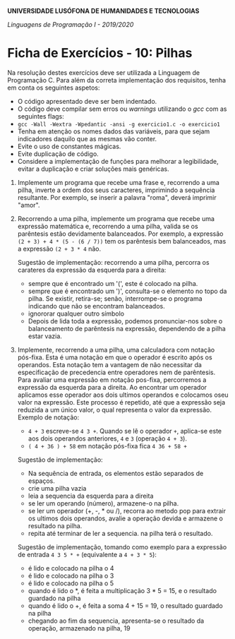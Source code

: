 **UNIVERSIDADE LUSÓFONA DE HUMANIDADES E TECNOLOGIAS**

*Linguagens de Programação I - 2019/2020*

# Ficha de Exercícios - 10: Pilhas

Na resolução destes exercícios deve ser utilizada a Linguagem de Programação C. Para além da correta implementação dos requisitos, tenha em conta os seguintes aspetos:

- O código apresentado deve ser bem indentado. 
- O código deve compilar sem erros ou *warnings* utilizando o *gcc* com as seguintes flags:
- `gcc -Wall -Wextra -Wpedantic -ansi -g exercicio1.c -o exercicio1`
- Tenha em atenção os nomes dados das variáveis, para que sejam indicadores daquilo que as mesmas vão conter.
- Evite o uso de constantes mágicas. 
- Evite duplicação de código. 
- Considere a implementação de funções para melhorar a legibilidade, evitar a duplicação e criar soluções mais genéricas.


1. Implemente um programa que recebe uma frase e, recorrendo a uma pilha, inverte a ordem dos seus caracteres, imprimindo a sequência resultante. Por exemplo, se inserir a palavra "roma", deverá imprimir "amor".


2. Recorrendo a uma pilha, implemente um programa que recebe uma expressão matemática e, recorrendo a uma pilha, valida se os parêntesis estão devidamente balanceados. Por exemplo, a expressão `(2 + 3) + 4 * (5 - (6 / 7))` tem os parêntesis bem balanceados, mas a expressão `(2 + 3 * 4` não. 

    Sugestão de implementação: recorrendo a uma pilha, percorra os carateres da expressão da esquerda para a direita:
   * sempre que é encontrado um '(', este é colocado na pilha. 
   * sempre que é encontrado um ')', consulta-se o elemento no topo da pilha. Se existir, retira-se; senão, interrompe-se o programa indicando que não se encontram balanceados.
   * ignororar qualquer outro símbolo
   * Depois de lida toda a expressão, podemos pronunciar-nos sobre o balanceamento de parêntesis na expressão, dependendo de a pilha estar vazia.


3. Implemente, recorrendo a uma pilha, uma calculadora com notação pós-fixa. Esta é uma notação em que o operador é escrito após os operandos. Esta notação tem a vantagem de não necessitar da especificação de precedencia entre operadores nem de parêntesis. Para avaliar uma expressão em notação pos-fixa, percorremos a expressão da esquerda para a direita. Ao encontrar um operador aplicamos esse operador aos dois ultimos operandos e colocamos oseu valor na expressão. Este processo é repetido, até que a expressão seja reduzida a um único valor, o qual representa o valor da expressão.
   Exemplo de notação:
   * `4 + 3` escreve-se `4 3 +`. Quando se lê o operador `+`, aplica-se este aos dois operandos anteriores, `4` e `3` (operação `4 + 3`).
   * `( 4 + 36 ) + 58` em notação pós-fixa fica `4 36 + 58 +`

   Sugestão de implementação:
   * Na sequência de entrada, os elementos estão separados de espaços. 
   * crie uma pilha vazia
   * leia a sequencia da esquerda para a direita
   * se ler um operando (número), armazene-o na pilha.
   * se ler um operador (+, -, * ou /), recorra ao metodo pop para extrair os ultimos dois operandos, avalie a operação devida e armazene o resultado na pilha. 
   * repita até terminar de ler a sequencia. na pilha terá o resultado.

   Sugestão de implementação, tomando como exemplo para a expressão de entrada `4 3 5 * +` (equivalente a  `4 + 3 * 5`):
   * é lido e colocado na pilha o 4
   * é lido e colocado na pilha o 3
   * é lido e colocado na pilha o 5
   * quando é lido o *, é feita a multiplicação 3 * 5 = 15, e o resultado guardado na pilha
   * quando é lido o +, é feita a soma 4 + 15 = 19, o resultado guardado na pilha
   * chegando ao fim da sequencia, apresenta-se o resultado da operação, armazenado na pilha, 19
